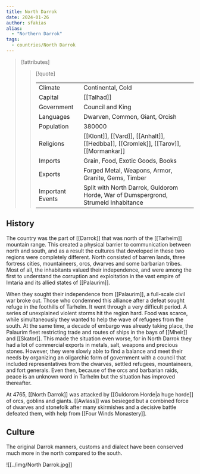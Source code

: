 ```yaml
---
title: North Darrok
date: 2024-01-26
author: sfakias
alias:
  - "Northern Darrok"
tags:
  - countries/North Darrok
---
```


> [!attributes]
> 
> > [!quote]
> >
> > | | |
> > | --- | --- |
> > | Climate | Continental, Cold |
> > | Capital | [[Talhad]] |
> > | Government | Council and King |
> > | Languages | Dwarven, Common, Giant, Orcish |
> > | Population | 380000 |
> > | Religions | [[Klont]], [[Vard]], [[Anhalt]], [[Hedbba]], [[Cromlek]], [[Tarov]], [[Mormankar]] |
> > | Imports | Grain, Food, Exotic Goods, Books |
> > | Exports | Forged Metal, Weapons, Armor, Granite, Gems, Timber |
> > | Important Events | Split with North Darrok, Guldorom Horde, War of Dumspergrond, Strumeld Inhabitance |

## History

The country was the part of [[Darrok]] that was north of the [[Tarhelm]] mountain range. This created a physical barrier to communication between north and south, and as a result the cultures that developed in these two regions were completely different. North consisted of barren lands, three fortress cities, mountaineers, orcs, dwarves and some barbarian tribes. Most of all, the inhabitants valued their independence, and were among the first to understand the corruption and exploitation in the vast empire of Imtaria and its allied states of [[Palaurim]].

When they sought their independence from [[Palaurim]], a full-scale civil war broke out. Those who condemned this alliance after a defeat sought refuge in the foothills of Tarhelm. It went through a very difficult period. A series of unexplained violent storms hit the region hard. Food was scarce, while simultaneously they wanted to help the wave of refugees from the south. At the same time, a decade of embargo was already taking place, the Palaurim fleet restricting trade and routes of ships in the bays of [[Mheir]] and [[Skator]]. This made the situation even worse, for in North Darrok they had a lot of commercial exports in metals, salt, weapons and precious stones. However, they were slowly able to find a balance and meet their needs by organizing an oligarchic form of government with a council that included representatives from the dwarves, settled refugees, mountaineers, and fort generals. Even then, because of the orcs and barbarian raids, peace is an unknown word in Tarhelm but the situation has improved thereafter.

At 4765, [[North Darrok]] was attacked by [[Guldorom Horde|a huge horde]] of orcs, goblins and giants. [[Awlass]] was besieged but a combined force of dwarves and stonefolk after many skirmishes and a decisive battle defeated them, with help from [[Four Winds Monastery]].

## Culture

The original Darrok manners, customs and dialect have been conserved much more in the north compared to the south.

![[../img/North Darrok.jpg]]